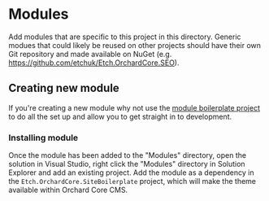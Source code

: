 # Modules

Add modules that are specific to this project in this directory. Generic modues that could likely be reused on other projects should have their own Git repository and made available on NuGet (e.g. https://github.com/etchuk/Etch.OrchardCore.SEO).

## Creating new module

If you're creating a new module why not use the [module boilerplate project](https://github.com/etchuk/Etch.OrchardCore.ModuleBoilerplate) to do all the set up and allow you to get straight in to development.

### Installing module

Once the module has been added to the "Modules" directory, open the solution in Visual Studio, right click the "Modules" directory in Solution Explorer and add an existing project. Add the module as a dependency in the `Etch.OrchardCore.SiteBoilerplate` project, which will make the theme available within Orchard Core CMS.
